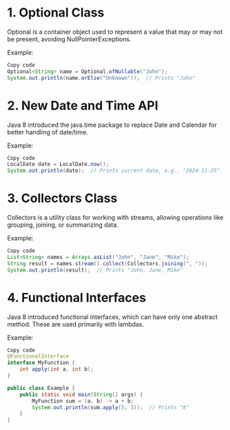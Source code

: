 # 1. Optional Class
Optional is a container object used to represent a value that may or may not be present, avoiding NullPointerExceptions.

Example:

```java
Copy code
Optional<String> name = Optional.ofNullable("John");
System.out.println(name.orElse("Unknown"));  // Prints "John"
```
# 2. New Date and Time API
Java 8 introduced the java.time package to replace Date and Calendar for better handling of date/time.

Example:

```java
Copy code
LocalDate date = LocalDate.now();
System.out.println(date);  // Prints current date, e.g., "2024-11-25"
```
# 3. Collectors Class
Collectors is a utility class for working with streams, allowing operations like grouping, joining, or summarizing data.

Example:

```java
Copy code
List<String> names = Arrays.asList("John", "Jane", "Mike");
String result = names.stream().collect(Collectors.joining(", "));
System.out.println(result);  // Prints "John, Jane, Mike"
```
# 4. Functional Interfaces
Java 8 introduced functional interfaces, which can have only one abstract method. These are used primarily with lambdas.

Example:

```java
Copy code
@FunctionalInterface
interface MyFunction {
    int apply(int a, int b);
}

public class Example {
    public static void main(String[] args) {
        MyFunction sum = (a, b) -> a + b;
        System.out.println(sum.apply(5, 3));  // Prints "8"
    }
}
```




